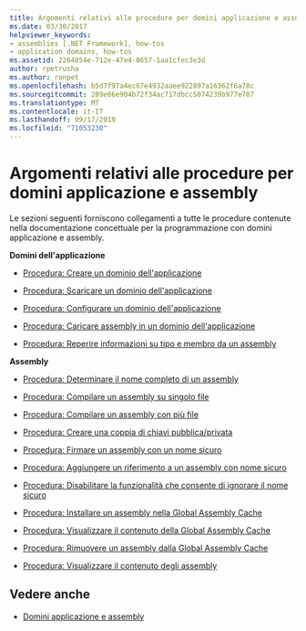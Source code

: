 ```yaml
---
title: Argomenti relativi alle procedure per domini applicazione e assembly
ms.date: 03/30/2017
helpviewer_keywords:
- assemblies [.NET Framework], how-tos
- application domains, how-tos
ms.assetid: 2264054e-712e-47e4-8657-1aa1cfec3e3d
author: rpetrusha
ms.author: ronpet
ms.openlocfilehash: b5d7f97a4ec67e4932aaee922897a16362f6a78c
ms.sourcegitcommit: 289e06e904b72f34ac717dbcc5074239b977e707
ms.translationtype: MT
ms.contentlocale: it-IT
ms.lasthandoff: 09/17/2019
ms.locfileid: "71053230"
---
```

# <a name="application-domains-and-assemblies-how-to-topics"></a>Argomenti relativi alle procedure per domini applicazione e assembly
Le sezioni seguenti forniscono collegamenti a tutte le procedure contenute nella documentazione concettuale per la programmazione con domini applicazione e assembly.  
  
 **Domini dell'applicazione**  
  
- [Procedura: Creare un dominio dell'applicazione](how-to-create-an-application-domain.md)  
  
- [Procedura: Scaricare un dominio dell'applicazione](how-to-unload-an-application-domain.md)  
  
- [Procedura: Configurare un dominio dell'applicazione](how-to-configure-an-application-domain.md)  
  
- [Procedura: Caricare assembly in un dominio dell'applicazione](how-to-load-assemblies-into-an-application-domain.md)  
  
- [Procedura: Reperire informazioni su tipo e membro da un assembly](../reflection-and-codedom/get-type-member-information.md)  
  
 **Assembly**  
  
- [Procedura: Determinare il nome completo di un assembly](../../standard/assembly/find-fully-qualified-name.md)  
  
- [Procedura: Compilare un assembly su singolo file](build-single-file-assembly.md)  
  
- [Procedura: Compilare un assembly con più file](build-multifile-assembly.md)  
  
- [Procedura: Creare una coppia di chiavi pubblica/privata](../../standard/assembly/create-public-private-key-pair.md)  
  
- [Procedura: Firmare un assembly con un nome sicuro](../../standard/assembly/sign-strong-name.md)  
  
- [Procedura: Aggiungere un riferimento a un assembly con nome sicuro](../../standard/assembly/reference-strong-named.md)  
  
- [Procedura: Disabilitare la funzionalità che consente di ignorare il nome sicuro](../../standard/assembly/disable-strong-name-bypass-feature.md)  
  
- [Procedura: Installare un assembly nella Global Assembly Cache](install-assembly-into-gac.md)  
  
- [Procedura: Visualizzare il contenuto della Global Assembly Cache](how-to-view-the-contents-of-the-gac.md)  
  
- [Procedura: Rimuovere un assembly dalla Global Assembly Cache](how-to-remove-an-assembly-from-the-gac.md)  
  
- [Procedura: Visualizzare il contenuto degli assembly](../../standard/assembly/view-contents.md)  
  
## <a name="see-also"></a>Vedere anche

- [Domini applicazione e assembly](index.md)

